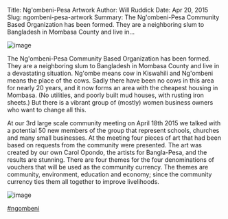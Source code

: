 Title: Ng'ombeni-Pesa Artwork
Author: Will Ruddick
Date: Apr 20, 2015
Slug: ngombeni-pesa-artwork
Summary: The Ng'ombeni-Pesa Community Based Organization has been formed. They are a neighboring slum to Bangladesh in Mombasa County and live in...

![image](/images/blog/ngombeni-pesa-artwork1.webp)

The Ng'ombeni-Pesa Community Based Organization has been formed. They
are a neighboring slum to Bangladesh in Mombasa County and live in a
devastating situation. Ng'ombe means cow in Kiswahili and Ng'ombeni
means the place of the cows. Sadly there have been no cows in this area
for nearly 20 years, and it now forms an area with the cheapest housing
in Mombasa. (No utilities, and poorly built mud houses, with rusting
iron sheets.) But there is a vibrant group of (mostly) women business
owners who want to change all this.

At our 3rd large scale community meeting on April 18th 2015 we talked
with a potential 50 new members of the group that represent schools,
churches and many small businesses. At the meeting four pieces of art
that had been based on requests from the community were presented. The
art was created by our own Carol Opondo, the artists for Bangla-Pesa,
and the results are stunning. There are four themes for the four
denominations of vouchers that will be used as the community currency.
The themes are community, environment, education and economy; since the
community currency ties them all together to improve livelihoods.

![image](/images/blog/ngombeni-pesa-artwork41.webp)

[#ngombeni](https://www.grassrootseconomics.org/blog/hashtags/ngombeni)

